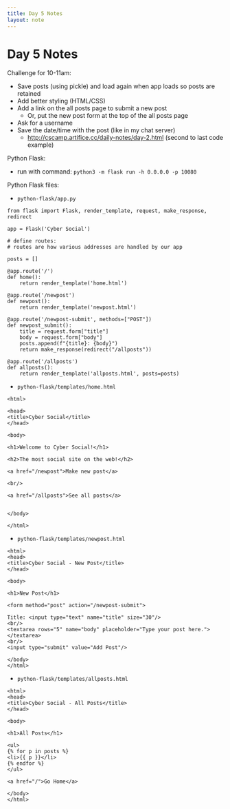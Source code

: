```yaml
---
title: Day 5 Notes
layout: note
---
```


# Day 5 Notes

Challenge for 10-11am:

- Save posts (using pickle) and load again when app loads so posts are retained
- Add better styling (HTML/CSS)
- Add a link on the all posts page to submit a new post
  - Or, put the new post form at the top of the all posts page
- Ask for a username
- Save the date/time with the post (like in my chat server)
  - http://cscamp.artifice.cc/daily-notes/day-2.html (second to last code example)

Python Flask:

- run with command: `python3 -m flask run -h 0.0.0.0 -p 10080`

Python Flask files:

- `python-flask/app.py`

```
from flask import Flask, render_template, request, make_response, redirect

app = Flask('Cyber Social')

# define routes:
# routes are how various addresses are handled by our app

posts = []

@app.route('/')
def home():
    return render_template('home.html')

@app.route('/newpost')
def newpost():
    return render_template('newpost.html')

@app.route('/newpost-submit', methods=["POST"])
def newpost_submit():
    title = request.form["title"]
    body = request.form["body"]
    posts.append(f"{title}: {body}")
    return make_response(redirect("/allposts"))

@app.route('/allposts')
def allposts():
    return render_template('allposts.html', posts=posts)
```

- `python-flask/templates/home.html`

```
<html>

<head>
<title>Cyber Social</title>
</head>

<body>

<h1>Welcome to Cyber Social!</h1>

<h2>The most social site on the web!</h2>

<a href="/newpost">Make new post</a>

<br/>

<a href="/allposts">See all posts</a>


</body>

</html>
```

- `python-flask/templates/newpost.html`

```
<html>
<head>
<title>Cyber Social - New Post</title>
</head>

<body>

<h1>New Post</h1>

<form method="post" action="/newpost-submit">

Title: <input type="text" name="title" size="30"/>
<br/>
<textarea rows="5" name="body" placeholder="Type your post here.">
</textarea>
<br/>
<input type="submit" value="Add Post"/>

</body>
</html>
```

- `python-flask/templates/allposts.html`

```
<html>
<head>
<title>Cyber Social - All Posts</title>
</head>

<body>

<h1>All Posts</h1>

<ul>
{% for p in posts %}
<li>{{ p }}</li>
{% endfor %}
</ul>

<a href="/">Go Home</a>

</body>
</html>
```

